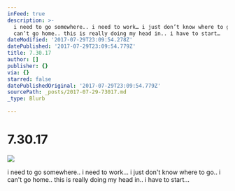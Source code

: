 ```yaml
---
inFeed: true
description: >-
  i need to go somewhere.. i need to work… i just don’t know where to go.. i
  can’t go home.. this is really doing my head in.. i have to start…
dateModified: '2017-07-29T23:09:54.278Z'
datePublished: '2017-07-29T23:09:54.779Z'
title: 7.30.17
author: []
publisher: {}
via: {}
starred: false
datePublishedOriginal: '2017-07-29T23:09:54.779Z'
sourcePath: _posts/2017-07-29-73017.md
_type: Blurb

---
```

# 7.30.17
![](https://the-grid-user-content.s3-us-west-2.amazonaws.com/3d9809ac-fe95-4071-813a-ce8dbd482e63.jpg)

i need to go somewhere.. i need to work... i just don't know where to go.. i can't go home.. this is really doing my head in.. i have to start...